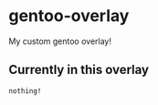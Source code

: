 gentoo-overlay
==============

My custom gentoo overlay!

Currently in this overlay
-------------------------
    nothing!

